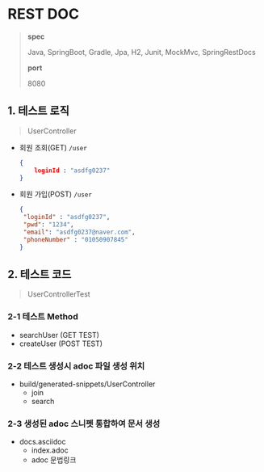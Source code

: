 # REST DOC 

> **spec**
>
> Java, SpringBoot, Gradle, Jpa, H2, Junit, MockMvc, SpringRestDocs
>
> **port** 
>
> 8080





## 1. 테스트 로직

> UserController

- 회원 조회(GET)  `/user`

  ```json
  {
      loginId : "asdfg0237"
  }
  ```

  

- 회원 가입(POST) `/user`

  ````json
  {
   "loginId" : "asdfg0237",
   "pwd": "1234",
   "email": "asdfg0237@naver.com",
   "phoneNumber" : "01050907845"
  }
  ````

  

## 2. 테스트 코드

> UserControllerTest

### 2-1 테스트 Method

- searchUser (GET TEST)
- createUser (POST TEST)

### 2-2 테스트 생성시  adoc 파일 생성 위치

- build/generated-snippets/UserController
  - join
  - search

### 2-3 생성된 adoc 스니펫 통합하여 문서 생성

- docs.asciidoc
  - index.adoc
  - adoc 문법링크

